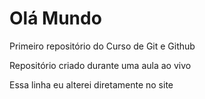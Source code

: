 # Olá Mundo
Primeiro repositório do Curso de Git e Github

Repositório criado durante uma aula ao vivo

Essa linha eu alterei diretamente no site
